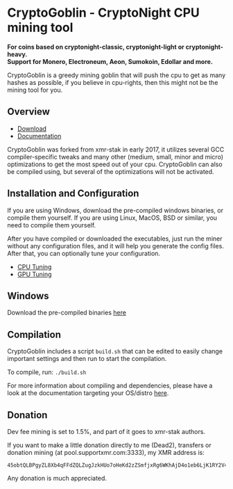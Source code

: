 # CryptoGoblin - CryptoNight CPU mining tool
**For coins based on cryptonight-classic, cryptonight-light or cryptonight-heavy.**<br>
**Support for Monero, Electroneum, Aeon, Sumokoin, Edollar and more.**

CryptoGoblin is a greedy mining goblin that will push the cpu to get as many hashes as possible,
if you believe in cpu-rights, then this might not be the mining tool for you.

## Overview
* [Download](https://github.com/Dead2/CryptoGoblin/releases)
* [Documentation](https://github.com/Dead2/CryptoGoblin/tree/master/doc)

CryptoGoblin was forked from xmr-stak in early 2017, it utilizes several GCC compiler-specific tweaks and
many other (medium, small, minor and micro) optimizations to get the most speed out of your cpu.
CryptoGoblin can also be compiled using, but several of the optimizations will not be activated.

## Installation and Configuration
If you are using Windows, download the pre-compiled windows binaries, or compile them yourself.
If you are using Linux, MacOS, BSD or similar, you need to compile them yourself.

After you have compiled or downloaded the executables, just run the miner without any configuration files,
and it will help you generate the config files. After that, you can optionally tune your configuration.
* [CPU Tuning](doc/tuning-cpu.md)
* [GPU Tuning](doc/tuning-gpu.md)

## Windows
Download the pre-compiled binaries [here](https://github.com/Dead2/CryptoGoblin/releases)

## Compilation
CryptoGoblin includes a script `build.sh` that can be edited to easily change important settings
and then run to start the compilation.

To compile, run:
`./build.sh`

For more information about compiling and dependencies, please have a look at the documentation
targeting your OS/distro [here](https://github.com/Dead2/CryptoGoblin/tree/master/doc).

## Donation
Dev fee mining is set to 1.5%, and part of it goes to xmr-stak authors.

If you want to make a little donation directly to me (Dead2), transfers or donation mining (at pool.supportxmr.com:3333), my XMR address is:
```
45obtQLBPgyZL8Xb4qFFdZQLZugJzkHUo7oHeKd2zZSmfjxRg6WKhAjD4o1eb6LjK1RY2V4sp1nmDAity9Ks9NvZHw8z1EL
```
Any donation is much appreciated.

